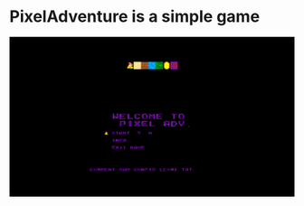 # PixelAdventure is a simple game
<img src="/screenshots/main.png" alt="Schreenshot" width="1100"/>
